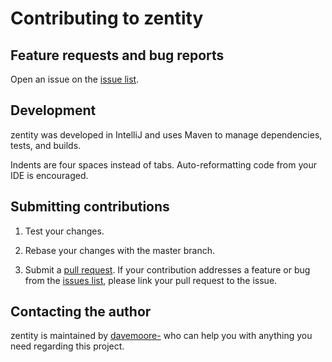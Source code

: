 # Contributing to zentity


## Feature requests and bug reports

Open an issue on the [issue list](https://github.com/zentity-io/zentity/issues).


## Development

zentity was developed in IntelliJ and uses Maven to manage dependencies, tests, and builds.

Indents are four spaces instead of tabs. Auto-reformatting code from your IDE is encouraged.


## Submitting contributions

1. Test your changes.

2. Rebase your changes with the master branch.

3. Submit a [pull request](https://github.com/zentity-io/zentity/pulls). If your contribution addresses a feature or bug from the
[issues list](https://github.com/zentity-io/zentity/issues), please link your pull request to the issue.


## Contacting the author

zentity is maintained by [davemoore-](https://github.com/davemoore-) who can help you with anything you need regarding this project.
